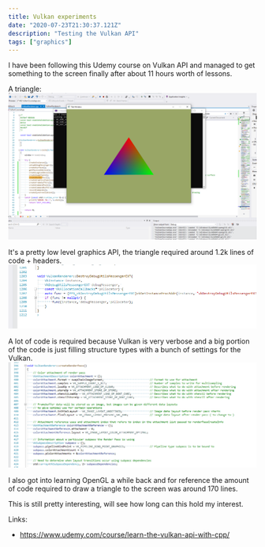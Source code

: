 ```yaml
---
title: Vulkan experiments
date: "2020-07-23T21:30:37.121Z"
description: "Testing the Vulkan API"
tags: ["graphics"]
---
```


I have been following this Udemy course on Vulkan API and managed to get something to the screen finally
after about 11 hours worth of lessons. 

A triangle:
![First triangle](./firstTriangle.PNG)

It's a pretty low level graphics API, the triangle required around 1.2k lines of code + headers.
![Lines of code](./codeLinesOnFirstTriangle.PNG)

A lot of code is required because Vulkan is very verbose and a big portion of the code is just 
filling structure types with a bunch of settings for the Vulkan.
![Structs](./structs.PNG)

I also got into learning OpenGL a while back and for reference the amount of code required to draw a triangle to the screen
was around 170 lines.

This is still pretty interesting, will see how long can this hold my interest.


Links:
* https://www.udemy.com/course/learn-the-vulkan-api-with-cpp/
